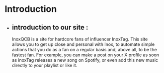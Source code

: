 # Introduction
- ## introduction to our site :
    InoxQCB is a site for hardcore fans of influencer InoxTag. This site allows you to get up close and personal with Inox, to automate simple actions that you do as a fan on a regular basis and, above all, to be the fastest fan. For example, you can make a post on your X profile as soon as inoxTag releases a new song on Spotify, or even add this new music directly to your playlist or like it.